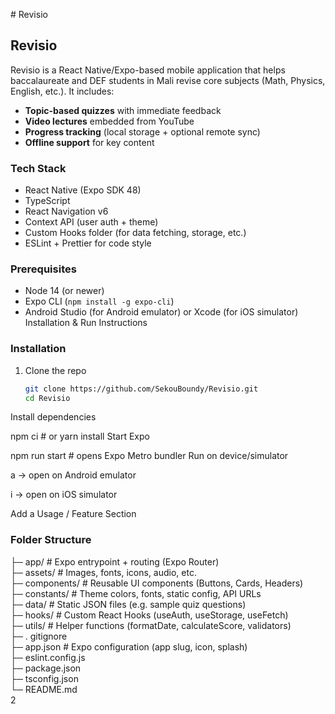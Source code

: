 
#   R e v i s i o 
 
 


## Revisio
Revisio is a React Native/Expo-based mobile application that helps baccalaureate and DEF students in Mali revise core subjects (Math, Physics, English, etc.). It includes:
  - **Topic-based quizzes** with immediate feedback
  - **Video lectures** embedded from YouTube
  - **Progress tracking** (local storage + optional remote sync)
  - **Offline support** for key content


### Tech Stack
- React Native (Expo SDK 48)
- TypeScript
- React Navigation v6
- Context API (user auth + theme)
- Custom Hooks folder (for data fetching, storage, etc.)
- ESLint + Prettier for code style

### Prerequisites
- Node 14 (or newer)
- Expo CLI (`npm install -g expo-cli`)
- Android Studio (for Android emulator) or Xcode (for iOS simulator)
Installation & Run Instructions


### Installation

1. Clone the repo  
   ```bash
   git clone https://github.com/SekouBoundy/Revisio.git
   cd Revisio
Install dependencies

npm ci          # or yarn install
Start Expo

npm run start   # opens Expo Metro bundler
Run on device/simulator

a → open on Android emulator

i → open on iOS simulator

Add a Usage / Feature Section

### Folder Structure

├─ app/           # Expo entrypoint + routing (Expo Router)  
├─ assets/        # Images, fonts, icons, audio, etc.  
├─ components/    # Reusable UI components (Buttons, Cards, Headers)  
├─ constants/     # Theme colors, fonts, static config, API URLs  
├─ data/          # Static JSON files (e.g. sample quiz questions)  
├─ hooks/         # Custom React Hooks (useAuth, useStorage, useFetch)  
├─ utils/         # Helper functions (formatDate, calculateScore, validators)  
├─ . gitignore  
├─ app.json       # Expo configuration (app slug, icon, splash)  
├─ eslint.config.js  
├─ package.json  
├─ tsconfig.json  
└─ README.md  
2